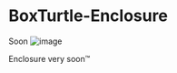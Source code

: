 # BoxTurtle-Enclosure
Soon
![image](https://github.com/user-attachments/assets/079bc000-840c-48fe-be0a-96f7345563be)

Enclosure very soon™
